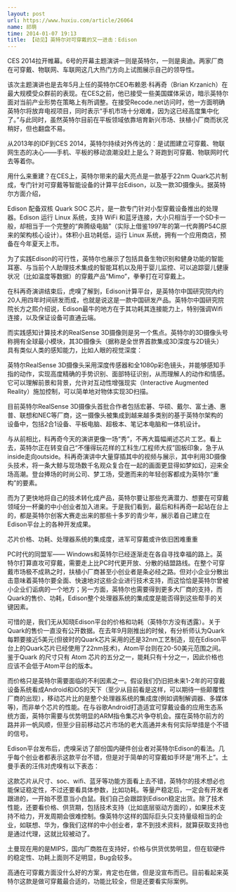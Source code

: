 ```yaml
---
layout: post
url: https://www.huxiu.com/article/26064
name: 祁萌
time: 2014-01-07 19:13
title: 【动见】英特尔对可穿戴的又一进击：Edison
---
```

CES 2014拉开帷幕。6号的开幕主题演讲一则是英特尔，一则是奥迪。两家厂商在可穿戴、物联网、车联网这几大热门方向上试图展示自己的领导性。

该次主题演讲也是去年5月上任的英特尔CEO布赖恩·科再奇（Brian Krzanich）在最大规模受众群前的表现。在CES之前，他已接受一些美国媒体采访，暗示英特尔面对当前产业形势在策略上有所调整。在接受Recode.net访问时，他一方面明确英特尔将放弃电视项目，同时表示“手机市场十分艰难，因为这已经高度集中化了。”与此同时，虽然英特尔目前在平板领域依靠培育新兴市场、扶植小厂商而状况稍好，但也翻盘不易。

从2013年的IDF到CES 2014，英特尔持续对外传达的：是试图建立可穿戴、物联网生态的决心——手机、平板的移动浪潮没赶上是么？哥跑到可穿戴、物联网时代去等着你。

用什么来重建？在CES上，英特尔带来的最大亮点是一款基于22nm Quark芯片制成，专门针对可穿戴等智能设备的计算平台Edison，以及一款3D摄像头。据英特尔方面介绍，

Edison 配备双核 Quark SOC 芯片，是一款专门针对小型穿戴设备推出的处理器。Edison 运行 Linux 系统，支持 WiFi 和蓝牙连接，大小只相当于一个SD卡一般，却相当于一个完整的“奔腾级电脑”（实际上借鉴1997年的第一代奔腾P54C原来的架构核心设计）。体积小且功耗低，运行 Linux 系统，拥有一个应用商店，预备在今年夏天上市。

为了实践Edison的可行性，英特尔也展示了包括具备生物识别和健身功能的智能耳塞、与当前个人助理技术集成的智能耳机以及用于婴儿监控、可以追踪婴儿健康状况（比如温度等数据）的穿戴产品“Mimo”，拳拳打在可穿戴上。

在科再奇演讲结束后，虎嗅了解到，Edison计算平台，是英特尔中国研究院内约20人用四年时间研发而成，也就是说这是一款中国研发产品。英特尔中国研究院院长方之熙介绍说，Edison最牛的地方在于其功耗其连接能力上，特别强调Wifi连接，以及保证设备可直通云端。

而实践感知计算技术的RealSense 3D摄像则是另一个焦点。英特尔的3D摄像头号称拥有全球最小模块，其3D摄像头（据称是全世界首款集成3D深度与2D镜头）具有类似人类的感知能力，比如人眼的视觉深度：

英特尔RealSense 3D摄像头采用深度传感器和全1080p彩色镜头，并能够感知手指的动作，实现高度精确的手势识别、面部特征识别，从而理解人的动作和情感。它可以理解前景和背景，允许对互动性增强现实（Interactive Augmented Reality）施加控制，可以简单地对物体实现3D扫描。

目前英特尔RealSense 3D摄像头首批合作者包括宏碁、华硕、戴尔、富士通、惠普、联想和NEC等厂商，这一摄像头被集成到越来越多类别的基于英特尔架构的设备中，包括2合1设备、平板电脑、超极本、笔记本电脑和一体机设计。

与从前相比，科再奇今天的演讲更像一场“秀”，不再大篇幅阐述芯片工艺。看上去，英特尔正在转变自己“不懂得玩花样的工科生/工程师大叔”固板印象，急于从inside走向outside。科再奇演讲中大量穿插其中的视频与展示，其中利用3D摄像头技术，将一条大鲸与现场数千名观众复合在一起的画面更显得如梦如幻，迎来全场高潮。登台捧场的时尚公司、梦工场，受邀而来的年轻创客都成为英特尔“重构”的要素。

而为了更快地将自己的技术转化成产品，英特尔要让那些充满潜力、想要在可穿戴领域分一杯羹的中小创业者加入进来。于是我们看到，最后和科再奇一起站在台上的，都是英特尔创客大赛走出来的那些十多岁的青少年，展示着自己建立在Edison平台上的各种开发成果。

芯片价格、功耗、处理器系统的集成度，进军可穿戴或许依旧困难重重

PC时代的同盟军—— Windows和英特尔已经逐渐走在各自寻找幸福的路上。英特尔打算直攻可穿戴，需要走上比PC时代更开放、分散的结盟路线。在整个可穿戴市场极不成熟之时，扶植小厂商甚至小创业者是条必经之路。但对小企业分散出击意味着英特尔要全面、快速地对这些企业进行技术支持，而这恰恰是英特尔曾被小企业们诟病的一个地方；另一方面，英特尔也需要得到更多大厂商的支持，而Quark的售价、功耗，Edison整个处理器系统的集成度是能否得到这些帮手的关键因素。

可惜的是，我们无从知晓Edison平台的价格和功耗（英特尔方没有透露）。关于Quark的售价一直没有公开数据。在去年9月刚推出的时候，有分析师认为Quark每颗要接近5美元(但彼时的Quark芯片采用的还是32nm工艺制造，现在Edison平台上的Quark芯片已经使用了22nm技术)，Atom平台则在20-50美元范围之间。鉴于Quark 的尺寸只有 Atom 芯片的五分之一，能耗只有十分之一，因此价格也应该不会低于Atom平台的版本。

而价格只是英特尔需要面临的不利因素之一。假设我们仍旧把未来1-2年的可穿戴设备系统看成Android和iOS的天下（至少从目前看是这样，可以期待一些颠覆性厂商的出现），移动芯片比的是整个处理器系统的集成度(例如调制解调器、多媒体等)，而非单个芯片的性能。在与谷歌Android打造适宜可穿戴设备的应用生态系统方面，英特尔需要与优势明显的ARM指令集芯片争夺机会。摆在英特尔前方的路并非一帆风顺，但至少目前移动芯片市场的老大高通并未有何实际举措是个不错的信号。

Edison平台发布后，虎嗅采访了部份国内硬件创业者对英特尔Edison的看法。几乎每个创业者都表示这款平台不错，但是对于简单的可穿戴如手环是“用不上”。土曼手表的汪伟对虎嗅有以下表态：

这款芯片从尺寸、soc、wifi、蓝牙等功能方面看上去不错，英特尔的技术想必也能保证稳定性，不过还要看具体参数，比如功耗。等量产稳定后，一定会有开发者跟进的，一开始不愿意当小白鼠。我们自己会跟踪到Edison稳定出货。除了技术性能，还要看价格、供货期，包括技术支持（比如底层驱动方面的），如果技术支持不给力，开发周期会很难控制。像英特尔这样的国际巨头只支持量级相当的企业，如联想、华为，像我们这样的中小创业者，拿不到技术资料，就算获取支持也是通过代理，这就比较被动了。

土曼现在用的是MIPS，国内厂商胜在支持好，价格与供货优势明显，但在软硬件的稳定性、功耗上面则不足明显，Bug会较多。

高通在可穿戴方面没什么好的方案，肯定也在做，但是没宣布而已。目前看起来英特尔这款是做可穿戴最合适的，功能比较全，但是还要看实际案例。

